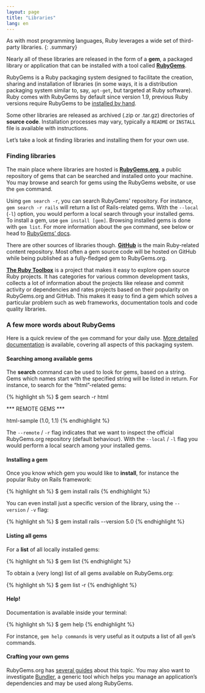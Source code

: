 ```yaml
---
layout: page
title: "Libraries"
lang: en
---
```


As with most programming languages, Ruby leverages a wide set of third-party
libraries.
{: .summary}

Nearly all of these libraries are released in the form of a **gem**,
a packaged library or application that can be installed with a tool
called [**RubyGems**][1].

RubyGems is a Ruby packaging system designed to facilitate the creation,
sharing and installation of libraries (in some ways, it is a distribution
packaging system similar to, say, `apt-get`, but targeted at Ruby software).
Ruby comes with RubyGems by default since version 1.9, previous
Ruby versions require RubyGems to be [installed by hand][2].

Some other libraries are released as archived (.zip or .tar.gz)
directories of **source code**. Installation processes may vary,
typically a `README` or `INSTALL` file is available with instructions.

Let’s take a look at finding libraries and installing them for your own
use.

### Finding libraries

The main place where libraries are hosted is [**RubyGems.org**][1], a public
repository of gems that can be searched and installed onto your machine.
You may browse and search for gems using the RubyGems website,
or use the `gem` command.

Using `gem search -r`, you can search RubyGems' repository. For
instance, `gem search -r rails` will return a list of Rails-related
gems. With the `--local` (`-l`) option, you would perform a local search
through your installed gems. To install a gem, use `gem install [gem]`.
Browsing installed gems is done with `gem list`. For more
information about the `gem` command, see below or head to
[RubyGems’ docs][3].

There are other sources of libraries though.
[**GitHub**][5] is the main Ruby-related content repository.
Most often a gem source code will be hosted on GitHub while being
published as a fully-fledged gem to RubyGems.org.

[**The Ruby Toolbox**][6] is a project that makes it easy to explore open
source Ruby projects. It has categories for various common development tasks,
collects a lot of information about the projects like release and commit
activity or dependencies and rates projects based on their popularity on
RubyGems.org and GitHub. This makes it easy to find a gem which solves
a particular problem such as web frameworks, documentation tools and
code quality libraries.

### A few more words about RubyGems

Here is a quick review of the `gem` command for your daily use.
[More detailed documentation][7] is available, covering all aspects
of this packaging system.

#### Searching among available gems

The **search** command can be used to look for gems, based on a string.
Gems which names start with the specified string will be listed in return.
For instance, to search for the “html”-related gems:

{% highlight sh %}
$ gem search -r html

*** REMOTE GEMS ***

html-sample (1.0, 1.1)
{% endhighlight %}

The `--remote` / `-r` flag indicates that we want to inspect the
official RubyGems.org repository (default behaviour).
With the `--local` / `-l` flag you would perform a local search
among your installed gems.

#### Installing a gem

Once you know which gem you would like to **install**, for instance the
popular Ruby on Rails framework:

{% highlight sh %}
$ gem install rails
{% endhighlight %}

You can even install just a specific version of the library, using the
`--version` / `-v` flag:

{% highlight sh %}
$ gem install rails --version 5.0
{% endhighlight %}

#### Listing all gems

For a **list** of all locally installed gems:

{% highlight sh %}
$ gem list
{% endhighlight %}

To obtain a (very long) list of all gems available on RubyGems.org:

{% highlight sh %}
$ gem list -r
{% endhighlight %}

#### Help!

Documentation is available inside your terminal:

{% highlight sh %}
$ gem help
{% endhighlight %}

For instance, `gem help commands` is very useful as it outputs a list of
all `gem`’s commands.

#### Crafting your own gems

RubyGems.org has [several guides][3] about this topic. You may also want
to investigate [Bundler][9], a generic tool which helps you manage an
application’s dependencies and may be used along RubyGems.



[1]: https://rubygems.org/
[2]: https://rubygems.org/pages/download/
[3]: http://guides.rubygems.org/
[5]: https://github.com/
[6]: https://www.ruby-toolbox.com/
[7]: http://guides.rubygems.org/command-reference/
[9]: http://bundler.io/
